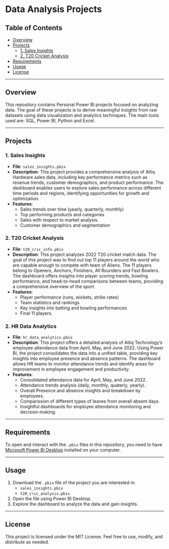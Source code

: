 # Data Analysis Projects

## Table of Contents
- [Overview](#overview)
- [Projects](#projects)
  - [1. Sales Insights](#1-sales-insights)
  - [2. T20 Cricket Analysis](#2-t20-cricket-analysis)
- [Requirements](#requirements)
- [Usage](#usage)
- [License](#license)

---

## Overview
This repository contains Personal Power BI projects focused on analyzing data. The goal of these projects is to derive meaningful insights from raw datasets using data visualization and analytics techniques.
The main tools used are: SQL, Power BI, Python and Excel.

---

## Projects

### 1. Sales Insights
- **File**: `sales_insights.pbix`
- **Description**: This project provides a comprehensive analysis of Atliq Hardware sales data, including key performance metrics such as revenue trends, customer demographics, and product performance. The dashboard enables users to explore sales performance across different time periods and regions, identifying opportunities for growth and optimization.
- **Features**:
  - Sales trends over time (yearly, quarterly, monthly)
  - Top performing products and categories
  - Sales with respect to market analysis.
  - Customer demographics and segmentation

### 2. T20 Cricket Analysis
- **File**: `t20_cric_info.pbix`
- **Description**: This project analyzes 2022 T20 cricket match data. The goal of this project was to find out top 11 players around the world who are capable enough to compete with team of Aliens. The 11 players belong to Openers, Anchors, Finishers, All Rounders and Fast Bowlers. The dashboard offers insights into player scoring trends, bowling performance, and head-to-head comparisons between teams, providing a comprehensive overview of the sport.
- **Features**:
  - Player performance (runs, wickets, strike rates)
  - Team statistics and rankings
  - Key insights into batting and bowling performances
  - Final 11 players.

### 2. HR Data Analytics
- **File**: `hr_data_analytics.pbix`
- **Description**: This project offers a detailed analysis of Atliq Technology’s employee attendance data from April, May, and June 2022. Using Power BI, the project consolidates the data into a unified table, providing key insights into employee presence and absence patterns. The dashboard allows HR teams to monitor attendance trends and identify areas for improvement in employee engagement and productivity.
- **Features**:
  - Consolidated attendance data for April, May, and June 2022.
  - Attendance trends analysis (daily, monthly, quaterly, yearly).
  - Overall Presence and absence insights and breakdown by employees.
  - Comparission of different types of leaves from overall absent days.
  - Insightful dashboards for employee attendance monitoring and decision-making.
---

## Requirements
To open and interact with the `.pbix` files in this repository, you need to have [Microsoft Power BI Desktop](https://powerbi.microsoft.com/desktop/) installed on your computer.

---

## Usage
1. Download the `.pbix` file of the project you are interested in:
   - `sales_insights.pbix`
   - `t20_cric_analysis.pbix`
2. Open the file using Power BI Desktop.
3. Explore the dashboard to analyze the data and gain insights.

---

## License
This project is licensed under the MIT License. Feel free to use, modify, and distribute as needed.
